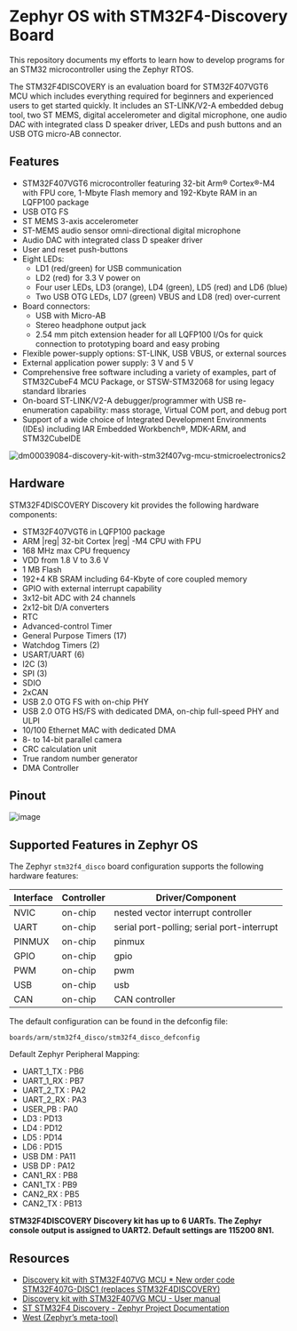 # Zephyr OS with STM32F4-Discovery Board

This repository documents my efforts to learn how to develop programs for an STM32 microcontroller using the Zephyr RTOS.

The STM32F4DISCOVERY is an evaluation board for STM32F407VGT6 MCU which includes everything required for beginners and experienced users to get started quickly. It includes an ST-LINK/V2-A embedded debug tool, two ST MEMS, digital accelerometer and digital microphone, one audio DAC with integrated class D speaker driver, LEDs and push buttons and an USB OTG micro-AB connector.

## Features

- STM32F407VGT6 microcontroller featuring 32-bit Arm® Cortex®-M4 with FPU core, 1-Mbyte Flash memory and 192-Kbyte RAM in an LQFP100 package
- USB OTG FS
- ST MEMS 3-axis accelerometer
- ST-MEMS audio sensor omni-directional digital microphone
- Audio DAC with integrated class D speaker driver
- User and reset push-buttons
- Eight LEDs:
  - LD1 (red/green) for USB communication
  - LD2 (red) for 3.3 V power on 
  - Four user LEDs, LD3 (orange), LD4 (green), LD5 (red) and LD6 (blue)
  - Two USB OTG LEDs, LD7 (green) VBUS and LD8 (red) over-current
- Board connectors:
  - USB with Micro-AB
  - Stereo headphone output jack
  - 2.54 mm pitch extension header for all LQFP100 I/Os for quick connection to prototyping board and easy probing
- Flexible power-supply options: ST-LINK, USB VBUS, or external sources
- External application power supply: 3 V and 5 V
- Comprehensive free software including a variety of examples, part of STM32CubeF4 MCU Package, or STSW-STM32068 for using legacy standard libraries
- On-board ST-LINK/V2-A debugger/programmer with USB re-enumeration capability: mass storage, Virtual COM port, and debug port
- Support of a wide choice of Integrated Development Environments (IDEs) including IAR Embedded Workbench®, MDK-ARM, and STM32CubeIDE

![dm00039084-discovery-kit-with-stm32f407vg-mcu-stmicroelectronics2](https://github.com/m3y54m/stm32f4-discovery-zephyr/assets/1549028/ba54764c-32a9-4404-aa91-65588bfeb8db)

## Hardware

STM32F4DISCOVERY Discovery kit provides the following hardware components:

- STM32F407VGT6 in LQFP100 package
- ARM |reg| 32-bit Cortex |reg| -M4 CPU with FPU
- 168 MHz max CPU frequency
- VDD from 1.8 V to 3.6 V
- 1 MB Flash
- 192+4 KB SRAM including 64-Kbyte of core coupled memory
- GPIO with external interrupt capability
- 3x12-bit ADC with 24 channels
- 2x12-bit D/A converters
- RTC
- Advanced-control Timer
- General Purpose Timers (17)
- Watchdog Timers (2)
- USART/UART (6)
- I2C (3)
- SPI (3)
- SDIO
- 2xCAN
- USB 2.0 OTG FS with on-chip PHY
- USB 2.0 OTG HS/FS with dedicated DMA, on-chip full-speed PHY and ULPI
- 10/100 Ethernet MAC with dedicated DMA
- 8- to 14-bit parallel camera
- CRC calculation unit
- True random number generator
- DMA Controller

## Pinout

![image](https://github.com/m3y54m/stm32f4-discovery-zephyr/assets/1549028/db83825e-bc4f-4850-be38-ce8d5cd27a1c)

## Supported Features in Zephyr OS

The Zephyr `stm32f4_disco` board configuration supports the following hardware features:

| Interface | Controller | Driver/Component |
|-|-|-|
| NVIC | on-chip | nested vector interrupt controller |
| UART | on-chip | serial port-polling; serial port-interrupt |
| PINMUX | on-chip | pinmux |  
| GPIO | on-chip | gpio |
| PWM | on-chip | pwm |
| USB | on-chip | usb |
| CAN | on-chip | CAN controller |

The default configuration can be found in the defconfig file:

`boards/arm/stm32f4_disco/stm32f4_disco_defconfig`

Default Zephyr Peripheral Mapping:

- UART_1_TX : PB6
- UART_1_RX : PB7
- UART_2_TX : PA2
- UART_2_RX : PA3
- USER_PB : PA0
- LD3 : PD13
- LD4 : PD12
- LD5 : PD14
- LD6 : PD15
- USB DM : PA11
- USB DP : PA12
- CAN1_RX : PB8
- CAN1_TX : PB9
- CAN2_RX : PB5
- CAN2_TX : PB13

**STM32F4DISCOVERY Discovery kit has up to 6 UARTs. The Zephyr console output is assigned to UART2. Default settings are 115200 8N1.**

## Resources

- [Discovery kit with STM32F407VG MCU * New order code STM32F407G-DISC1 (replaces STM32F4DISCOVERY)](https://www.st.com/en/evaluation-tools/stm32f4discovery.html)
- [Discovery kit with STM32F407VG MCU - User manual](https://www.st.com/resource/en/user_manual/um1472-discovery-kit-with-stm32f407vg-mcu-stmicroelectronics.pdf)
- [ST STM32F4 Discovery - Zephyr Project Documentation](https://docs.zephyrproject.org/latest/boards/arm/stm32f4_disco/doc/index.html)
- [West (Zephyr’s meta-tool)](https://docs.zephyrproject.org/latest/develop/west/index.html)
